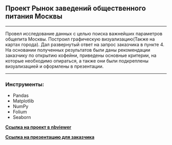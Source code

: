 ## Проект Рынок заведений общественного питания Москвы
_________________
Провел исследование данных с целью поиска важнейших параметров общепита Москвы. Построил графическую визуализацию(Также на картах города). Дал развернутый ответ на запрос заказчика в пункте 4. На основании полученных результатов были даны рекомендации заказчику по открытию кофейни, приведены основные критерии, на которые необходимо опираться, а также они были подкреплены визуализацией и оформлены в презентации.
____________________
### Инструменты:
- Pandas
- Matplotlib
- NumPy
- Folium
- Seaborn

[**Ссылка на проект в nbviewer**](https://nbviewer.org/github/RudkovYaroslav/Moscow_catering_industry/blob/main/Moscow_catering_industry.ipynb)

[**Ссылка на презентацию для заказчика**](https://docs.google.com/presentation/d/1VkVmIwPwc7GRxEzurkFgenV_xTmFq1aNWUOfGksfwLc/edit#slide=id.g302ed0a7fe3_0_5)
